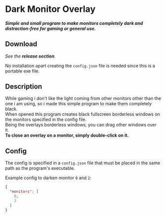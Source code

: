 # Dark Monitor Overlay

#### _Simple and small program to make monitors completely dark and distraction-free for gaming or general use._

## Download

_See the **release section**._

No installation apart creating the `config.json` file is needed since this is a portable exe file.

## Description

While gaming i don't like the light coming from other monitors other than the one i am using, so i made this simple program to make them completely black.<br/>
When opened this program creates black fullscreen borderless windows on the monitors specified in the config file.<br/>
Being the overlays borderless windows, you can drag other windows over it.<br/>
**To close an overlay on a monitor, simply double-click on it.**

## Config

The config is specified in a `config.json` file that must be placed in the same path as the program's executable.

Example config to darken monitor `0` and `2`:
```json
{
  "monitors": [
    0,
    2
  ]
}
```
